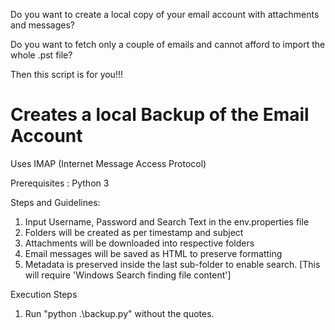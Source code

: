 Do you want to create a local copy of your email account with attachments and messages?

Do you want to fetch only a couple of emails and cannot afford to import the whole .pst file?

Then this script is for you!!!

# Creates a local Backup of the Email Account

Uses IMAP (Internet Message Access Protocol)

Prerequisites : Python 3

Steps and Guidelines:
1. Input Username, Password and Search Text in the env.properties file
2. Folders will be created as per timestamp and subject
3. Attachments will be downloaded into respective folders
4. Email messages will be saved as HTML to preserve formatting
5. Metadata is preserved inside the last sub-folder to enable search. [This will require 'Windows Search finding file content']

Execution Steps
1. Run "python .\backup.py" without the quotes.
